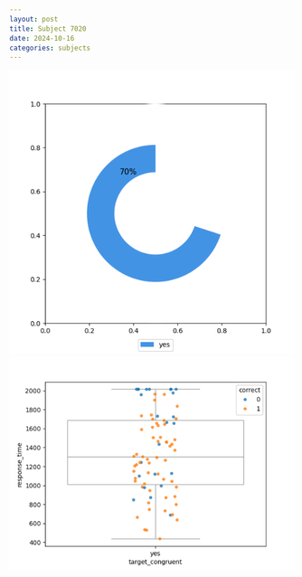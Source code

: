```yaml
---
layout: post
title: Subject 7020
date: 2024-10-16
categories: subjects
---
```


![](data/7020/run-5/7020_accuracy_target_congruence.png)
![](data/7020/run-5/7020_rt_congruence.png)
